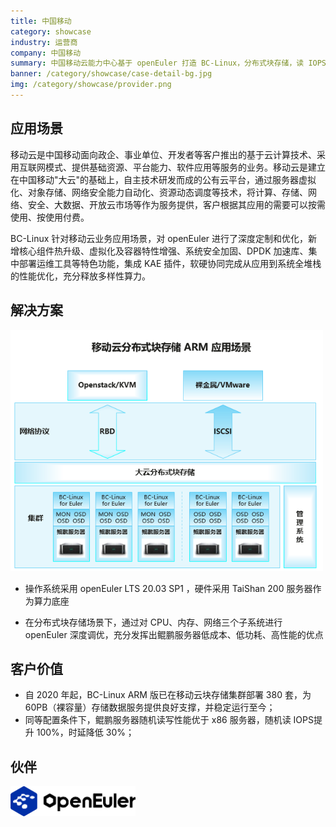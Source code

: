 ```yaml
---
title: 中国移动
category: showcase
industry: 运营商
company: 中国移动
summary: 中国移动云能力中心基于 openEuler 打造 BC-Linux，分布式块存储，读 IOPS 提升 100%
banner: /category/showcase/case-detail-bg.jpg
img: /category/showcase/provider.png
---
```


## 应用场景

移动云是中国移动面向政企、事业单位、开发者等客户推出的基于云计算技术、采用互联网模式、提供基础资源、平台能力、软件应用等服务的业务。移动云是建立在中国移动"大云"的基础上，自主技术研发而成的公有云平台，通过服务器虚拟化、对象存储、网络安全能力自动化、资源动态调度等技术，将计算、存储、网络、安全、大数据、开放云市场等作为服务提供，客户根据其应用的需要可以按需使用、按使用付费。

BC-Linux 针对移动云业务应用场景，对 openEuler
进行了深度定制和优化，新增核心组件热升级、虚拟化及容器特性增强、系统安全加固、DPDK
加速库、集中部署运维工具等特色功能，集成 KAE
插件，软硬协同完成从应用到系统全堆栈的性能优化，充分释放多样性算力。

## 解决方案

<img src="./media/image1.png" width="500" >

-   操作系统采用 openEuler LTS 20.03 SP1 ，硬件采用 TaiShan 200
    服务器作为算力底座

-   在分布式块存储场景下，通过对 CPU、内存、网络三个子系统进行 openEuler
    深度调优，充分发挥出鲲鹏服务器低成本、低功耗、高性能的优点





## 客户价值

-   自 2020 年起，BC-Linux ARM 版已在移动云块存储集群部署 380 套，为
    60PB（裸容量）存储数据服务提供良好支撑，并稳定运行至今；
-   同等配置条件下，鲲鹏服务器随机读写性能优于 x86 服务器，随机读 IOPS提升 100%，时延降低 30%；

## 伙伴

<img src="./media/image2.png" width="200" >
